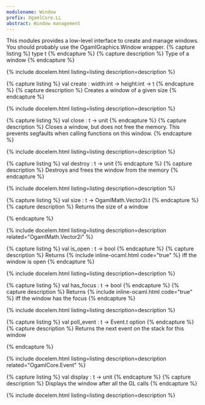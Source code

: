 ```yaml
---
modulename: Window 
prefix: OgamlCore.LL
abstract: Window management 
---
```



This modules provides a low-level interface to create and
 manage windows. You should probably use the OgamlGraphics.Window
 wrapper. 
{% capture listing %}
type t
{% endcapture %}
{% capture description %}
Type of a window 
{% endcapture %}

{% include docelem.html listing=listing description=description  %}

{% capture listing %}
val create : width:int -> height:int -> t
{% endcapture %}
{% capture description %}
Creates a window of a given size 
{% endcapture %}

{% include docelem.html listing=listing description=description  %}

{% capture listing %}
val close : t -> unit
{% endcapture %}
{% capture description %}
Closes a window, but does not free the memory.
 This prevents segfaults when calling functions on this window. 
{% endcapture %}

{% include docelem.html listing=listing description=description  %}

{% capture listing %}
val destroy : t -> unit
{% endcapture %}
{% capture description %}
Destroys and frees the window from the memory 
{% endcapture %}

{% include docelem.html listing=listing description=description  %}

{% capture listing %}
val size : t -> OgamlMath.Vector2i.t
{% endcapture %}
{% capture description %}
Returns the size of a window
 
{% endcapture %}

{% include docelem.html listing=listing description=description  related="OgamlMath.Vector2i" %}

{% capture listing %}
val is_open : t -> bool
{% endcapture %}
{% capture description %}
Returns {% include inline-ocaml.html code="true" %} iff the window is open 
{% endcapture %}

{% include docelem.html listing=listing description=description  %}

{% capture listing %}
val has_focus : t -> bool
{% endcapture %}
{% capture description %}
Returns {% include inline-ocaml.html code="true" %} iff the window has the focus 
{% endcapture %}

{% include docelem.html listing=listing description=description  %}

{% capture listing %}
val poll_event : t -> Event.t option
{% endcapture %}
{% capture description %}
Returns the next event on the stack for this window 
 
{% endcapture %}

{% include docelem.html listing=listing description=description  related="OgamlCore.Event" %}

{% capture listing %}
val display : t -> unit
{% endcapture %}
{% capture description %}
Displays the window after all the GL calls 
{% endcapture %}

{% include docelem.html listing=listing description=description  %}

